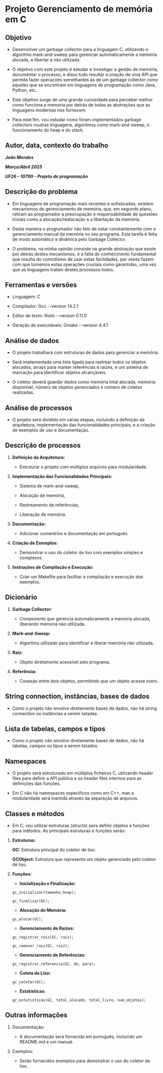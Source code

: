 # Projeto Gerenciamento de memória em C

## Objetivo

* Desenvolver um garbage collector para a linguagem C, utilizando o algoritmo mark-and-sweep para gerenciar automaticamente a memória alocada, e libertar a não utilizada.

* O objetivo com este projeto é estudar e investigar a gestão de memória, documentar o processo, e disso tudo resultar a criação de uma API que permita fazer operações semelhantes às de um garbage collector como aqueles que se encontram em linguagens de programação como Java, Python, etc..

* Este objetivo surge de uma grande curiosidade para perceber melhor como funciona a memória por detrás de todas as abstrações que as linguagens modernas nos fornecem.

* Para este fim, vou estudar como foram implementados garbage collectors noutras linguagens, algoritmos como mark-and-sweep, o funcionamento do heap e do stack.

## Autor, data, contexto do trabalho

_**João Mendes**_

_**Março/Abril 2025**_

_**UF26 – 10790 - Projeto de programação**_

## Descrição do problema

* Em linguagens de programação mais recentes e sofisticadas, existem mecanismos de gerenciamento de memória, que, em segundo plano, retiram ao programador a preocupação e responsabilidade de questões triviais como a alocação/realocação e a libertação da memória.

* Desta maneira o programador não tem de estar constantemente com o gerenciamento manual da memória no seu programa.
Esta tarefa é feita de modo automático e dinâmica pelo Garbage Collector.

* O problema, na minha opinião consiste na grande abstração que existe por detrás destes mecanismos, e a falta de conhecimento fundamental que resulta do comodismo de usar estas facilidades, por vezes fazem com que tomemos estas operações cruciais como garantidas, uma vez que as linguagens tratam destes processos todos.

## Ferramentas e versões

* Linguagem: C

* Compilador: Gcc --version 14.2.1

* Editor de texto: Nvim --version 0.11.0

* Geração de executáveis: Gmake --version 4.4.1

## Análise de dados

* O projeto trabalhará com estruturas de dados para gerenciar a memória.

* Será implementada uma lista ligada para rastrear todos os objetos alocados, arrays para manter referências e raízes, e um sistema de marcação para identificar objetos alcançáveis.  

* O coletor deverá guardar dados como memória total alocada, memória disponível, número de objetos gerenciados e número de coletas realizadas.

## Análise de processos

* O projeto será dividido em várias etapas, incluindo a definição da arquitetura, implementação das funcionalidades principais, e a criação de exemplos de uso e documentação.

## Descrição de processos

1. **Definição da Arquitetura:**

    * Estruturar o projeto com múltiplos arquivos para modularidade.

2. **Implementação das Funcionalidades Principais:**

    * Sistema de mark-and-sweep,

    * Alocação de memória,

    * Rastreamento de referências,

    * Liberação de memória.

3. **Documentação:**

    * Adicionar comentrios e documentação em português.

4. **Criação de Exemplos:**  

    * Demonstrar o uso do coletor de lixo com exemplos simples e complexos.

5. **Instruções de Compilação e Execução:**

    * Criar um Makefile para facilitar a compilação e execução dos exemplos.

## Dicionário

1. **Garbage Collector:**

    * Componente que gerencia automaticamente a memória alocada, liberando memória não utilizada.

2. **Mark-and-Sweep:**

    * Algoritmo utilizado para identificar e liberar memória não utilizada.

3. **Raiz:**

    * Objeto diretamente acessível pelo programa.

4. **Referência:**

    * Conexão entre dois objetos, permitindo que um objeto acesse outro.

## String connection, instâncias, bases de dados

* Como o projeto não envolve diretamente bases de dados, não há string connection ou instâncias a serem listadas.

## Lista de tabelas, campos e tipos

* Como o projeto não envolve diretamente bases de dados, não há tabelas, campos ou tipos a serem listados.

## Namespaces

* O projeto será estruturado em múltiplos ficheiros C, utilizando header files para definir a API pública e os header files internos para as definições das funções.

* Em C não há namespaces específicos como em C++, mas a modularidade será mantida através da separação de arquivos.

## Classes e métodos

* Em C, vou utilizar estruturas (structs) para definir objetos e funções para métodos. As principais estruturas e funções serão:

1. **Estruturas:**

    **GC:** Estrutura principal do coletor de lixo.

    **GCObject:** Estrutura que representa um objeto gerenciado pelo coletor de lixo.

2. **Funções:**

    * **Inicialização e Finalização:**

    `gc_inicializar(tamanho_heap);`

    `gc_finalizar(GC);`

    * **Alocação de Memória:**

    `gc_alocar(GC);`

    * **Gerenciamento de Raízes:**

    `gc_registrar_raiz(GC, raiz);`

    `gc_remover_raiz(GC, raiz);`

    * **Gerenciamento de Referências:**

    `gc_registrar_referencia(GC, de, para);`

    * **Coleta de Lixo:**

    `gc_coletar(GC);`

    * **Estatísticas:**

    `gc_estatisticas(GC, total_alocado, total_livre, num_objetos);`

## Outras informações

1. Documentação:
    * A documentação será fornecida em português, incluindo um README.md e um manual.

2. Exemplos:
    * Serão fornecidos exemplos para demonstrar o uso do coletor de lixo.
